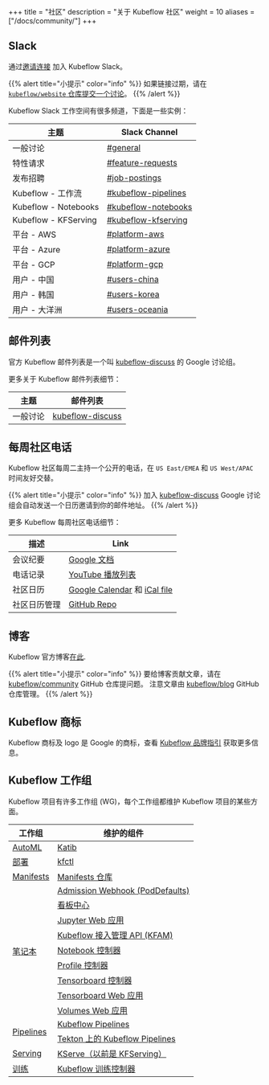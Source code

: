 +++
title =  "社区"
description = "关于 Kubeflow 社区"
weight = 10
aliases = ["/docs/community/"]
+++

## Slack

通过[邀请连接](https://join.slack.com/t/kubeflow/shared_invite/zt-n73pfj05-l206djXlXk5qdQKs4o1Zkg) 加入 Kubeflow Slack。

{{% alert title="小提示" color="info" %}}
如果链接过期，请在 [`kubeflow/website` 仓库提交一个讨论](https://github.com/kubeflow/website/issues/new)。
{{% /alert %}}

Kubeflow Slack 工作空间有很多频道，下面是一些实例：

| 主题                   | Slack Channel |
|----------------------| --- |
| 一般讨论                 | [#general](https://kubeflow.slack.com/archives/C7REE0ETX)
| 特性请求                 | [#feature-requests](https://kubeflow.slack.com/archives/C01A7RYEYMB)
| 发布招聘                 | [#job-postings](https://kubeflow.slack.com/archives/CJ9PJE5FS)
| Kubeflow - 工作流        | [#kubeflow-pipelines](https://kubeflow.slack.com/archives/CE10KS9M4)
| Kubeflow - Notebooks    | [#kubeflow-notebooks](https://kubeflow.slack.com/archives/CESP7FCQ7)
| Kubeflow - KFServing    | [#kubeflow-kfserving](https://kubeflow.slack.com/archives/CH6E58LNP)
| 平台 - AWS              | [#platform-aws](https://kubeflow.slack.com/archives/CKBA5D0MU)
| 平台 - Azure            | [#platform-azure](https://kubeflow.slack.com/archives/CUW6SLCPR)
| 平台 - GCP              | [#platform-gcp](https://kubeflow.slack.com/archives/CKH7V1M7F)
| 用户 - 中国              | [#users-china](https://kubeflow.slack.com/archives/C93HYNM9C)
| 用户 - 韩国              | [#users-korea](https://kubeflow.slack.com/archives/CKPCJB9AP)
| 用户 - 大洋洲            | [#users-oceania](https://kubeflow.slack.com/archives/C023ZN1R9FC)

## 邮件列表

官方 Kubeflow 邮件列表是一个叫 [kubeflow-discuss](https://groups.google.com/g/kubeflow-discuss) 的  Google 讨论组。

更多关于 Kubeflow 邮件列表细节：

| 主题 | 邮件列表                                                          |
| --- |------------------------------------------------------------------|
| 一般讨论 | [kubeflow-discuss](https://groups.google.com/g/kubeflow-discuss) |

## 每周社区电话

Kubeflow 社区每周二主持一个公开的电话，在 `US East/EMEA` 和 `US West/APAC` 时间友好交替。

{{% alert title="小提示" color="info" %}}
加入 [kubeflow-discuss](https://groups.google.com/g/kubeflow-discuss) Google 讨论组会自动发送一个日历邀请到你的邮件地址。
{{% /alert %}}

更多 Kubeflow 每周社区电话细节：

| 描述 | Link |
| --- | --- |
| 会议纪要 | [Google 文档](http://bit.ly/kf-meeting-notes)
| 电话记录 | [YouTube 播放列表](https://www.youtube.com/playlist?list=PLmzRWLV1CK_ypvsQu10SGRmhf2S7mbYL5)
| 社区日历 | [Google Calendar](https://calendar.google.com/calendar/embed?src=kubeflow.org_7l5vnbn8suj2se10sen81d9428%40group.calendar.google.com) 和 [iCal file](https://calendar.google.com/calendar/ical/kubeflow.org_7l5vnbn8suj2se10sen81d9428%40group.calendar.google.com/public/basic.ics)
| 社区日历管理 | [GitHub Repo](https://github.com/kubeflow/community/tree/master/calendar)

## 博客

Kubeflow 官方博客[在此](https://blog.kubeflow.org).

{{% alert title="小提示" color="info" %}}
要给博客贡献文章，请在 [kubeflow/community](https://github.com/kubeflow/community) GitHub 仓库提问题。
注意文章由 [kubeflow/blog](https://github.com/kubeflow/blog) GitHub 仓库管理。
{{% /alert %}}

## Kubeflow 商标

Kubeflow 商标及 logo 是 Google 的商标，查看 [Kubeflow 品牌指引](https://github.com/kubeflow/community/blob/master/KUBEFLOW_BRAND_GUIDELINES.pdf) 获取更多信息。

## Kubeflow 工作组

Kubeflow 项目有许多工作组 (WG)，每个工作组都维护 Kubeflow 项目的某些方面。

<div class="table-responsive">
<table class="table table-bordered">
    <thead class="thead-light">
      <tr>
        <th>工作组</th>
        <th>维护的组件</th>
      </tr>
    </thead>
  <tbody>
      <!-- ======================= -->
      <!-- AutoML Working Group -->
      <!-- ======================= -->
      <tr>
        <td rowspan="1" class="align-middle">
          <a href="https://github.com/kubeflow/community/tree/master/wg-automl">AutoML</a> 
        </td>
        <td>
          <a href="https://github.com/kubeflow/katib">Katib</a>
        </td>
      </tr>
      <!-- ======================= -->
      <!-- Deployment Working Group -->
      <!-- ======================= -->
      <tr>
        <td rowspan="1" class="align-middle">
          <a href="https://github.com/kubeflow/community/tree/master/wg-deployment">部署</a>
        </td>
        <td>
          <a href="https://github.com/kubeflow/kfctl">kfctl</a>
        </td>
      </tr>
      <!-- ======================= -->
      <!-- Manifests Working Group -->
      <!-- ======================= -->
      <tr>
        <td rowspan="1" class="align-middle">
          <a href="https://github.com/kubeflow/community/tree/master/wg-manifests">Manifests</a>
        </td>
        <td>
          <a href="https://github.com/kubeflow/manifests">Manifests 仓库</a>
        </td>
      </tr>
      <!-- ======================= -->
      <!-- Notebooks Working Group -->
      <!-- ======================= -->
      <tr>
        <td rowspan="9" class="align-middle">
          <a href="https://github.com/kubeflow/community/tree/master/wg-notebooks">笔记本</a>
        </td>
        <td>
          <a href="https://github.com/kubeflow/kubeflow/tree/master/components/admission-webhook">Admission Webhook (PodDefaults)</a>
        </td>
      </tr>
      <tr>
        <td>
          <a href="https://github.com/kubeflow/kubeflow/tree/master/components/centraldashboard">看板中心</a>
        </td>
      </tr>
      <tr>
        <td>
          <a href="https://github.com/kubeflow/kubeflow/tree/master/components/crud-web-apps/jupyter">Jupyter Web 应用</a>
        </td>
      </tr>
      <tr>
        <td>
          <a href="https://github.com/kubeflow/kubeflow/tree/master/components/access-management">Kubeflow 接入管理 API (KFAM)</a>
        </td>
      </tr>
      <tr>
        <td>
          <a href="https://github.com/kubeflow/kubeflow/tree/master/components/notebook-controller">Notebook 控制器</a>
        </td>
      </tr>
      <tr>
        <td>
          <a href="https://github.com/kubeflow/kubeflow/tree/master/components/profile-controller">Profile 控制器</a>
        </td>
      </tr>
      <tr>
        <td>
          <a href="https://github.com/kubeflow/kubeflow/tree/master/components/tensorboard-controller">Tensorboard 控制器</a>
        </td>
      </tr>
      <tr>
        <td>
          <a href="https://github.com/kubeflow/kubeflow/tree/master/components/crud-web-apps/tensorboards">Tensorboard Web 应用</a>
        </td>
      </tr>
      <tr>
        <td>
          <a href="https://github.com/kubeflow/kubeflow/tree/master/components/crud-web-apps/volumes">Volumes Web 应用</a>
        </td>
      </tr>
      <!-- ======================= -->
      <!-- Pipelines Working Group -->
      <!-- ======================= -->
      <tr>
        <td rowspan="2" class="align-middle">
          <a href="https://github.com/kubeflow/community/tree/master/wg-pipelines">Pipelines</a>
        </td>
        <td>
          <a href="https://github.com/kubeflow/pipelines">Kubeflow Pipelines</a>
        </td>
      </tr>
      <tr>
        <td>
          <a href="https://github.com/kubeflow/kfp-tekton">Tekton 上的 Kubeflow Pipelines</a>
        </td>
      </tr>
      <!-- ======================= -->
      <!-- Serving Working Group -->
      <!-- ======================= -->
      <tr>
        <td rowspan="1" class="align-middle">
          <a href="https://github.com/kubeflow/community/tree/master/wg-serving">Serving</a>
        </td>
        <td>
          <a href="https://github.com/kserve/kserve">KServe（以前是 KFServing）</a>
        </td>
      </tr>
      <!-- ======================= -->
      <!-- Training Working Group -->
      <!-- ======================= -->
      <tr>
        <td rowspan="1" class="align-middle">
          <a href="https://github.com/kubeflow/community/tree/master/wg-training">训练</a>
        </td>
        <td>
          <a href="https://github.com/kubeflow/training-operator">Kubeflow 训练控制器</a>
        </td>
      </tr>
  </tbody> 
</table>
</div>
